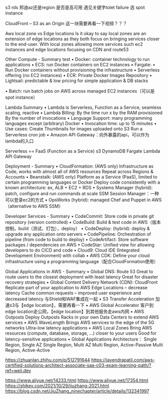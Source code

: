 s3 rds 邦迪az还是region
是否是高可用
遇见关键字tolet failure 选 spot instance

CloudFront – S3 as an Origin 这一块需要再看一下视频？？？

Aws local zone vs Edge locations
Is it okay to say local zones are an extension of edge locations as they both focus on bringing services closer to the end-user. With local zones allowing more services such ec2 instances and edge locations focusing on CDN and route53


Other Compute - Summary test
• Docker: container technology to run applications
• ECS: run Docker containers on EC2 instances
• Fargate:
• Run Docker containers without provisioning the infrastructure
• Serverless offering (no EC2 instances)
• ECR: Private Docker Images Repository
• Lightsail: predictable & low pricing for simple application & DB stacks

• Batch: run batch jobs on AWS across managed EC2 instances（可以是spot instance）

Lambda Summary
• Lambda is Serverless, Function as a Service, seamless scaling, reactive
• Lambda Billing:
   By the time run x by the RAM provisioned
   By the number of invocations
• Language Support: many programming languages except (arbitrary) Docker
• Invocation time: up to 15 minutes
• Use cases:
    Create Thumbnails for images uploaded onto S3
    Run a Serverless cron job
• Amazon API Gateway：向外暴露的api，可以作为lambda的入口

 Serverless == FaaS (Function as a Service)
 s3 DynamoDB Fargate Lambda API Gateway


Deployment - Summary
• CloudFormation: (AWS only)
    Infrastructure as Code, works with almost all of AWS resources
    Repeat across Regions & Accounts
• Beanstalk: (AWS only)
    Platform as a Service (PaaS), limited to certain programming languages or Docker
    Deploy code consistently with a known architecture: ex, ALB + EC2 + RDS
• Systems Manager (hybrid): patch, configure and run commands at scale
    SSM Session Manager：一种可以登录ec2的方式
• OpsWorks (hybrid): managed Chef and Puppet in AWS（alternative to AWS SSM）

 Developer Services - Summary
• CodeCommit: Store code in private git repository (version controlled)
• CodeBuild: Build & test code in AWS（版本控制，build（测试、打包），deploy）
• CodeDeploy: (hybrid): deploy & upgrade any application onto servers
• CodePipeline: Orchestration of pipeline (from code to build to deploy)
• CodeArtifact: Store software packages / dependencies on AWS
• CodeStar: Unified view for allowing developers to do CICD and code
• Cloud9: Cloud IDE (Integrated Development Environment) with collab
• AWS CDK: Define your cloud infrastructure using a programming language（配合CloudFormation使用）

Global Applications in AWS - Summary
• Global DNS: Route 53
    Great to route users to the closest deployment with least latency
    Great for disaster recovery strategies
• Global Content Delivery Network (CDN): CloudFront
    Replicate part of your application to AWS Edge Locations – decrease latency
    Cache common requests – improved user experience and decreased latency
    与Shield和WAF集成在一起
• S3 Transfer Acceleration
    加速s3与【edge location】，需要再看一下
• AWS Global Accelerator
    客户到edge location走公网，【edge location】到其他服务走aws内网
• AWS Outposts
    Deploy Outposts Racks in your own Data Centers to extend AWS services
• AWS WaveLength
    Brings AWS services to the edge of the 5G networks
    Ultra-low latency applications
• AWS Local Zones
    Bring AWS resources (compute, database, storage, …) closer to your users
    Good for latency-sensitive applications
• Global Applications Architecture：
    Single Region, Single AZ
    Single Region, Multi AZ
    Multi Region, Active-Passive
    Multi Region, Active-Active


https://zhuanlan.zhihu.com/p/512791644
https://jayendrapatil.com/aws-certified-solutions-architect-associate-saa-c03-exam-learning-path/?ref=weii.dev

https://www.aliyue.net/14233.html
https://www.aliyue.net/17354.html
https://shikey.com/2021/10/29/jiuzhang-2021.html
https://blog.csdn.net/JiuZhang_ninechapter/article/details/132341997
